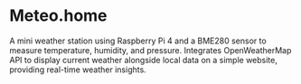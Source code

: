 # Meteo.home
A mini weather station using Raspberry Pi 4 and a BME280 sensor to measure temperature, humidity, and pressure. Integrates OpenWeatherMap API to display current weather alongside local data on a simple website, providing real-time weather insights.
